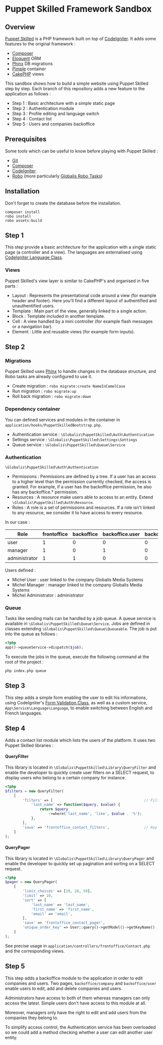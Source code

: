 # Puppet Skilled Framework Sandbox


## Overview

[Puppet Skilled](https://github.com/globalis-ms/puppet-skilled-framework) is a PHP framework built on top of [CodeIgniter](https://www.codeigniter.com/). It adds some features to the original framework :

* [Composer](https://getcomposer.org/)
* [Eloquent](https://laravel.com/docs/5.5/eloquent) ORM
* [Phinx](https://phinx.org/) DB migrations
* [Pimple](https://pimple.symfony.com/) container
* [CakePHP](https://book.cakephp.org/3.0/en/views.html) views

This sandbox shows how to build a simple website using Puppet Skilled step by step. Each branch of this repository adds a new feature to the application as follows :

* Step 1 : Basic architecture with a simple static page
* Step 2 : Authentication module
* Step 3 : Profile editing and language switch
* Step 4 : Contact list
* Step 5 : Users and companies backoffice


## Prerequisites

Some tools which can be useful to know before playing with Puppet Skilled :

* [Git](https://git-scm.com/doc)
* [Composer](https://getcomposer.org/doc/)
* [CodeIgniter](https://www.codeigniter.com/user_guide/)
* [Robo](http://robo.li/getting-started/) (more particularly [Globalis Robo Tasks](https://github.com/globalis-ms/robo_task))


## Installation

Don't forget to create the database before the installation.

```
composer install
robo install
robo assets:build
```



## Step 1

This step provide a basic architecture for the application with a single static page (a controller and a view).
The languages are externalised using [CodeIgniter Language Class](https://www.codeigniter.com/userguide3/libraries/language.html).

### Views

Puppet Skilled's view layer is similar to CakePHP's and organised in five parts :

* Layout : Represents the presentational code around a view (for example header and footer). Here you'll find a different layout of authentified and unauthentified users.
* Template : Main part of the view, generally linked to a single action.
* Block : Template included in another template.
* Cell : A view handled by a mini controller (for example flash messages or a navigation bar).
* Element : Little and reusable views (for example form inputs).



## Step 2


### Migrations

Puppet Skilled uses [Phinx](https://phinx.org/) to handle changes in the database structure, and Robo tasks are already configured to use it.

* Create migration : `robo migrate:create NameInCamelCase`
* Run migration : `robo migrate:up`
* Roll back migration : `robo migrate:down`


### Dependency container

You can defined services and modules in the container in `application/hooks/PuppetSkilledBootstrap.php`.

* Authentication service : `\Globalis\PuppetSkilled\Auth\Authentication`
* Settings service : `\Globalis\PuppetSkilled\Settings\Settings`
* Queue service : `\Globalis\PuppetSkilled\Queue\Service`


### Authentication

`\Globalis\PuppetSkilled\Auth\Authentication`

* Permissions : Permissions are defined by a tree. If a user has an access to a higher level than the permission currently checked, the access is granted. For example, if a user has the backoffice permission, he also has any backoffice.* permission.
* Resources : A resource make users able to access to an entity. Extend `\Globalis\PuppetSkilled\Auth\Resource`.
* Roles : A role is a set of permissions and resources. If a role isn't linked to any resource, we consider it to have access to every resource.

In our case :

| Role          | frontoffice | backoffice | backoffice.user | backoffice.companies | Resource |
| ------------- | ----------- | ---------- | ----------------| -------------------- | -------- |
| user          | 1 | 0 | 0 | 0 | `App\Model\Company` |
| manager       | 1 | 0 | 1 | 0 | `App\Model\Company` |
| administrator | 1 | 1 | 0 | 0 | `NULL` |

Users defined :

* Michel User : user linked to the company Globalis Media Systems
* Michel Manager : manager linked to the company Globalis Media Systems
* Michel Administrator : administrator

### Queue

Tasks like sending mails can be handled by a job queue. A queue service is available in `\Globalis\PuppetSkilled\Queue\Service`. Jobs are defined in classes extending `\Globalis\PuppetSkilled\Queue\Queueable`.
The job is put into the queue as follows :

```php
<?php
app()->queueService->dispatch($job);
```

To execute the jobs in the queue, execute the following command at the root of the project :

```
php index.php queue
```


## Step 3

This step adds a simple form enabling the user to edit his informations, using CodeIgniter's [Form Validation Class](https://www.codeigniter.com/userguide3/libraries/form_validation.html), as well as a custom service, `App\Service\Language\Language`, to enable switching between English and French languages.


## Step 4

Adds a contact list module which lists the users of the platform. It uses two Puppet Skilled libraries :

#### QueryFilter

This library is located in `\Globalis\PuppetSkilled\Library\QueryFilter` and enable the developer to quickly create user filters on a SELECT request, to display users who belong to a certain company for instance.

```php
<?php
$filters = new QueryFilter(
    [
        'filters' => [                                          // Filter definitions using closures
            'last_name' => function($query, $value) {
                return $query
                    ->where('last_name', 'like', $value . '%');
            },
        ],
        'save' => 'frontoffice_contact_filters',                // Key for session storage
    ]
);
```

#### QueryPager

This library is located in `\Globalis\PuppetSkilled\Library\QueryPager` and enable the developer to quickly set up pagination and sorting on a SELECT request. 

```php
<?php
$pager = new QueryPager(
    [
        'limit_choices' => [10, 20, 50],                                // Items per page choices
        'limit' => 10,                                                  // Items per page by default
        'sort' => [                                                     // Sortable columns
            'last_name' => 'last_name',
            'first_name' => 'first_name',
            'email' => 'email',
        ],
        'save' => 'frontoffice_contact_pager',                          // Key for session storage
        'unique_order_key' => User::query()->getModel()->getKeyName()   // Unique key for ordering
    ]
);
```

See precise usage in `application/controllers/frontoffice/Contact.php` and the corresponding views.

## Step 5

This step adds a backoffice module to the application in order to edit companies and users. Two pages, `backoffice/company` and `backoffice/user` enable users to edit, add and delete companies and users.

Administrators have access to both of them whereas managers can only access the latest. Simple users don't have access to this module at all.

Moreover, managers only have the right to edit and add users from the companies they belong to.

To simplify access control, the Authentication service has been overloaded so we could add a method checking whether a user can edit another user entity.
